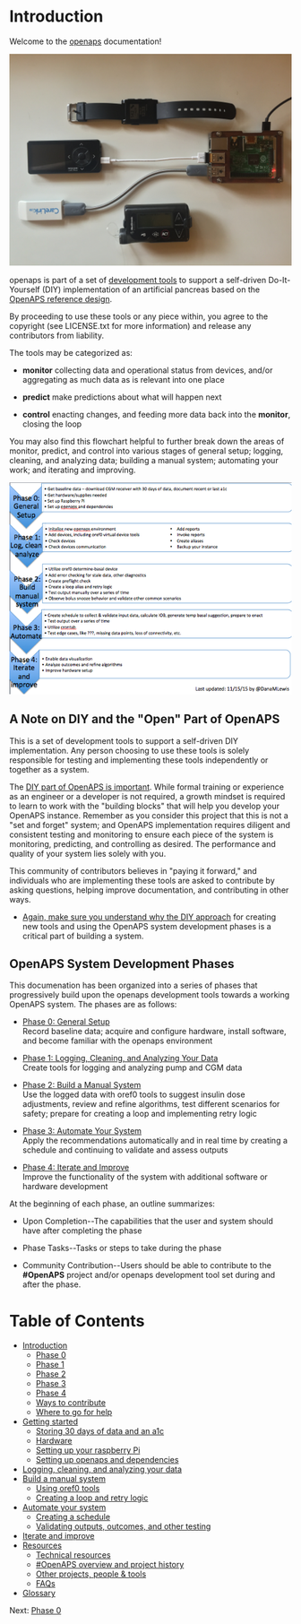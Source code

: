 # Introduction 

Welcome to the [openaps](https://github.com/openaps/) documentation!

![Example OpenAPS Setup](./docs/IMG_1112.jpg)

openaps is part of a set of [development tools](https://net.educause.edu/ir/library/pdf/ELI7088.pdf) to support a self-driven Do-It-Yourself (DIY) implementation of an artificial pancreas based on the [OpenAPS reference design](http://openaps.org/open-artificial-pancreas-system-openaps-reference-design/).

By proceeding to use these tools or any piece within, you agree to the copyright (see LICENSE.txt for more information) and release any contributors from liability. 

The tools may be categorized as:

*  **monitor** collecting data and operational status from devices, and/or aggregating as much data as is relevant into one place

* **predict** make predictions about what will happen next

* **control** enacting changes, and feeding more data back into the **monitor**, closing the loop

You may also find this flowchart helpful to further break down the areas of monitor, predict, and control into various stages of general setup; logging, cleaning, and analyzing data; building a manual system; automating your work; and iterating and improving.

![OpenAPS phase visualization](./docs/OpenAPS_phase_visualization_Nov152015.png)


## A Note on DIY and the "Open" Part of OpenAPS

This is a set of development tools to support a self-driven DIY implementation. Any person choosing to use these tools is solely responsible for testing and implementing these tools independently or together as a system.  

The [DIY part of OpenAPS is important](http://bit.ly/1NBbZtO). While formal training or experience as an engineer or a developer is not required, a growth mindset is required to learn to work with the "building blocks" that will help you develop your OpenAPS instance. Remember as you consider this project that this is not a "set and forget" system; and OpenAPS implementation requires diligent and consistent testing and monitoring to ensure each piece of the system is monitoring, predicting, and controlling as desired.  The performance and quality of your system lies solely with you.

This community of contributors believes in "paying it forward," and individuals who are implementing these tools are asked to contribute by asking questions, helping improve documentation, and contributing in other ways.


* [Again, make sure you understand why the DIY approach](http://bit.ly/1NBbZtO) for creating new tools and using the OpenAPS system development phases is a critical part of building a system.


## OpenAPS System Development Phases


This documenation has been organized into a series of phases that progressively build upon the openaps development tools towards a working OpenAPS system. The phases are as follows: 

* [Phase 0: General Setup](docs/Overview/initial-setup.md)<br>
Record baseline data; acquire and configure hardware, install software, and become familiar with the openaps environment

* [Phase 1: Logging, Cleaning, and Analyzing Your Data](docs/Overview/data-collection.md)<br>
Create tools for logging and analyzing pump and CGM data

* [Phase 2: Build a Manual System](docs/Overview/manual-system.md)<br>
Use the logged data with oref0 tools to suggest insulin dose adjustments, review and refine algorithms, test different scenarios for safety; prepare for creating a loop and implementing retry logic

* [Phase 3: Automate Your System](docs/Overview/automate-system.md)<br>
Apply the recommendations automatically and in real time by creating a schedule and continuing to validate and assess outputs

* [Phase 4: Iterate and Improve](docs/Overview/iterate-improve.md)<br>
Improve the functionality of the system with additional software or hardware development

At the beginning of each phase, an outline summarizes:

* Upon Completion--The capabilities that the user and system should have after completing the phase
	
* Phase Tasks--Tasks or steps to take during the phase

* Community Contribution--Users should be able to contribute to the **#OpenAPS** project and/or openaps development tool set during and after the phase.


# Table of Contents

* [Introduction](README.md)
   * [Phase 0](docs/Overview/initial-setup.md) 
   * [Phase 1](docs/Overview/data-collection.md)
   * [Phase 2](docs/Overview/manual-system.md)
   * [Phase 3](docs/Overview/automate-system.md)
   * [Phase 4](docs/Overview/iterate-improve.md)
   * [Ways to contribute](docs/Overview/contribute.md)
   * [Where to go for help](docs/Overview/communication-support-channels.md)
* [Getting started](docs/getting-started/setup.md)
   * [Storing 30 days of data and an a1c](docs/getting-started/baseline-data.md)
   * [Hardware](docs/getting-started/hardware.md)
   * [Setting up your raspberry Pi](docs/getting-started/rpi.md)
   * [Setting up openaps and dependencies](docs/getting-started/openaps.md)
* [Logging, cleaning, and analyzing your data](docs/Log-clean-analyze-with-openaps-tools/using.md)
* [Build a manual system](docs/Build-manual-system/considerations.md)
   * [Using oref0 tools](docs/Build-manual-system/Using-oref0-tools.md)
   * [Creating a loop and retry logic](docs/Build-manual-system/loop-and-retry-logic.md)
* [Automate your system](docs/Automate-system/considerations.md)
   * [Creating a schedule](docs/Automate-system/create-schedule.md)
   * [Validating outputs, outcomes, and other testing](docs/Automate-system/validate-output.md)
* [Iterate and improve](docs/Iterate-improve/improvement-projects.md)
* [Resources](docs/Resources/resources.md)
   * [Technical resources](docs/Resources/technical-resources.md)
   * [#OpenAPS overview and project history](docs/Resources/history.md)
   * [Other projects, people & tools](docs/Resources/other-projects.md)
   * [FAQs](docs/Resources/faq.md)
* [Glossary](docs/Glossary/glossary.md)

Next: [Phase 0](docs/Overview/initial-setup.md) 
